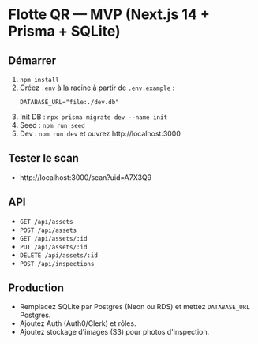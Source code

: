 # Flotte QR — MVP (Next.js 14 + Prisma + SQLite)

## Démarrer
1. `npm install`
2. Créez `.env` à la racine à partir de `.env.example` :
   ```env
   DATABASE_URL="file:./dev.db"
   ```
3. Init DB : `npx prisma migrate dev --name init`
4. Seed : `npm run seed`
5. Dev : `npm run dev` et ouvrez http://localhost:3000

## Tester le scan
- http://localhost:3000/scan?uid=A7X3Q9

## API
- `GET /api/assets`
- `POST /api/assets`
- `GET /api/assets/:id`
- `PUT /api/assets/:id`
- `DELETE /api/assets/:id`
- `POST /api/inspections`

## Production
- Remplacez SQLite par Postgres (Neon ou RDS) et mettez `DATABASE_URL` Postgres.
- Ajoutez Auth (Auth0/Clerk) et rôles.
- Ajoutez stockage d'images (S3) pour photos d'inspection.